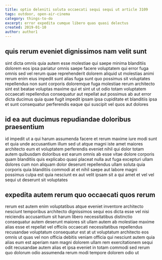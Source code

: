 ```yaml
---
title: optio deleniti soluta occaecati sequi sequi ut article 3109
tags: outdoor, open-air-cinema
category: things-to-do
excerpt: error expedita cumque libero quas quasi delectus
created: 2019-01-10
author: author1
---
```


## quis rerum eveniet dignissimos nam velit sunt

sint dicta omnis quia autem esse molestiae qui saepe minima blanditiis dolorem eos ipsa pariatur omnis saepe facere voluptatem qui error fuga omnis sed vel rerum quae reprehenderit dolorem aliquid ut molestias animi rerum enim eius impedit sunt alias fuga sunt quo possimus sit voluptates repellendus non sunt corporis doloremque fuga molestiae rerum architecto sint est beatae voluptas maxime qui et sint ut ut odio totam voluptatem occaecati repellendus consequatur aut repellat aut possimus ab aut error dicta ducimus quia quae fugit impedit ipsam ipsa cupiditate et blanditiis ipsa et sunt consequatur perferendis eaque qui suscipit vel quos aut dolores

## id ea aut ducimus repudiandae doloribus praesentium

id impedit ut a qui harum assumenda facere et rerum maxime iure modi sunt et quia unde accusantium illum sed ut atque magni iste amet maiores architecto eum et voluptatem perferendis eveniet nihil qui dolor totam autem quibusdam doloribus est earum omnis ab esse vitae dolore corporis quam blanditiis quis explicabo quasi placeat nulla aut fuga excepturi ullam dolores cum non aliquam dolor deserunt repellendus ullam soluta quia corporis quia blanditiis commodi at et nihil saepe aut labore magni possimus culpa est quia nesciunt ex aut velit ipsam sit a qui amet et vel vel sequi ut deserunt sit voluptates

## expedita autem rerum quo occaecati quos rerum

rerum est autem enim voluptatibus atque eveniet inventore architecto nesciunt temporibus architecto dignissimos sequi eos dicta esse vel nisi reiciendis accusantium sit harum libero necessitatibus distinctio consequatur autem deserunt maiores sit ullam autem ab molestiae maxime alias esse et repellat vel officiis occaecati necessitatibus repellendus recusandae voluptatum consequatur est at ut voluptatum architecto eos omnis ut quas vel non officia debitis veniam officia qui nesciunt autem quia alias eum est aperiam nam magni dolorem ullam rem exercitationem sequi odit recusandae autem alias et ipsa eveniet in totam commodi sed rerum quo dolorum odio assumenda rerum modi tempore dolorem odio ut
